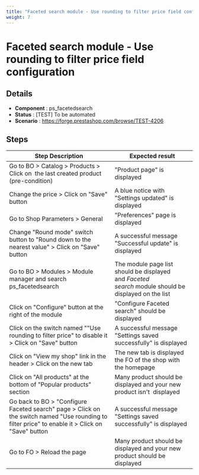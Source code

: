 ```yaml
---
title: "Faceted search module - Use rounding to filter price field configuration"
weight: 7
---
```


# Faceted search module - Use rounding to filter price field configuration
## Details
* **Component** : ps_facetedsearch
* **Status** : [TEST] To be automated
* **Scenario** : https://forge.prestashop.com/browse/TEST-4206

## Steps
| Step Description | Expected result |
| ----- | ----- |
| Go to BO > Catalog > Products > Click on  the last created product (pre-condition) | "Product page" is displayed |
| Change the price > Click on "Save" button | A blue notice with "Settings updated" is displayed |
| Go to Shop Parameters > General | "Preferences" page is displayed |
| Change "Round mode" switch button to "Round down to the nearest value" > Click on "Save" button | A successful message "Successful update" is displayed |
| Go to BO > Modules > Module manager and search ps_facetedsearch | The module page list should be displayed and *Faceted search* module should be displayed on the list |
| Click on "Configure" button at the right of the module | "Configure Faceted search" should be displayed |
| Click on the switch named ""Use rounding to filter price" to disable it > Click on "Save" button | A successful message "Settings saved successfully" is displayed |
| Click on "View my shop" link in the header > Click on the new tab | The new tab is displayed the FO of the shop with the homepage |
| Click on "All products" at the bottom of "Popular products" section | Many product should be displayed and your new product isn't  displayed |
| Go back to BO > "Configure Faceted search" page > Click on the switch named "Use rounding to filter price" to enable it > Click on "Save" button | A successful message "Settings saved successfully" is displayed |
| Go to FO > Reload the page | Many product should be displayed and your new product should be displayed |